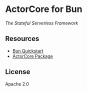 # ActorCore for Bun

_The Stateful Serverless Framework_

## Resources

- [Bun Quickstart](https://actorcore.org/platforms/bun)
- [ActorCore Package](http://npmjs.com/actor-core)

## License

Apache 2.0


